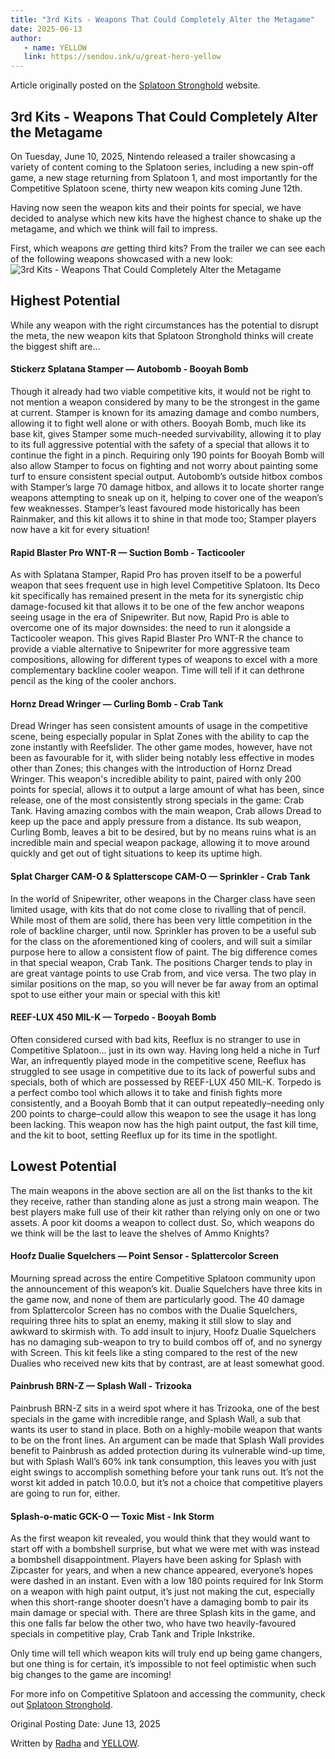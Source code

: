 ```yaml
---
title: "3rd Kits - Weapons That Could Completely Alter the Metagame"
date: 2025-06-13
author:
   - name: YELLOW
   link: https://sendou.ink/u/great-hero-yellow
---
```


Article originally posted on the [Splatoon Stronghold](https://www.splatoonstronghold.com/news/3rd-kits-weapons-that-could-completely-alter-the-metagame) website. 

## **3rd Kits \- Weapons That Could Completely Alter the Metagame**

On Tuesday, June 10, 2025, Nintendo released a trailer showcasing a variety of content coming to the Splatoon series, including a new spin-off game, a new stage returning from Splatoon 1, and most importantly for the Competitive Splatoon scene, thirty new weapon kits coming June 12th.

Having now seen the weapon kits and their points for special, we have decided to analyse which new kits have the highest chance to shake up the metagame, and which we think will fail to impress. 

First, which weapons *are* getting third kits? From the trailer we can see each of the following weapons showcased with a new look:
![3rd Kits - Weapons That Could Completely Alter the Metagame](https://github.com/user-attachments/assets/6e695896-91b8-40ae-9909-60bbb0246b5b)


## **Highest Potential**

While any weapon with the right circumstances has the potential to disrupt the meta, the new weapon kits that Splatoon Stronghold thinks will create the biggest shift are...

#### **Stickerz Splatana Stamper — Autobomb \- Booyah Bomb**

Though it already had two viable competitive kits, it would not be right to not mention a weapon considered by many to be the strongest in the game at current. Stamper is known for its amazing damage and combo numbers, allowing it to fight well alone or with others. Booyah Bomb, much like its base kit, gives Stamper some much-needed survivability, allowing it to play to its full aggressive potential with the safety of a special that allows it to continue the fight in a pinch. Requiring only 190 points for Booyah Bomb will also allow Stamper to focus on fighting and not worry about painting some turf to ensure consistent special output. Autobomb’s outside hitbox combos with Stamper’s large 70 damage hitbox, and allows it to locate shorter range weapons attempting to sneak up on it, helping to cover one of the weapon’s few weaknesses. Stamper’s least favoured mode historically has been Rainmaker, and this kit allows it to shine in that mode too; Stamper players now have a kit for every situation\!

#### **Rapid Blaster Pro WNT-R — Suction Bomb \- Tacticooler**

As with Splatana Stamper, Rapid Pro has proven itself to be a powerful weapon that sees frequent use in high level Competitive Splatoon. Its Deco kit specifically has remained present in the meta for its synergistic chip damage-focused kit that allows it to be one of the few anchor weapons seeing usage in the era of Snipewriter. But now, Rapid Pro is able to overcome one of its major downsides: the need to run it alongside a Tacticooler weapon. This gives Rapid Blaster Pro WNT-R the chance to provide a viable alternative to Snipewriter for more aggressive team compositions, allowing for different types of weapons to excel with a more complementary backline cooler weapon. Time will tell if it can dethrone pencil as the king of the cooler anchors.

#### **Hornz Dread Wringer — Curling Bomb \- Crab Tank**

Dread Wringer has seen consistent amounts of usage in the competitive scene, being especially popular in Splat Zones with the ability to cap the zone instantly with Reefslider. The other game modes, however, have not been as favourable for it, with slider being notably less effective in modes other than Zones; this changes with the introduction of Hornz Dread Wringer. This weapon's incredible ability to paint, paired with only 200 points for special, allows it to output a large amount of what has been, since release, one of the most consistently strong specials in the game: Crab Tank. Having amazing combos with the main weapon, Crab allows Dread to keep up the pace and apply pressure from a distance. Its sub weapon, Curling Bomb, leaves a bit to be desired, but by no means ruins what is an incredible main and special weapon package, allowing it to move around quickly and get out of tight situations to keep its uptime high.

#### **Splat Charger CAM-O & Splatterscope CAM-O — Sprinkler \- Crab Tank**

In the world of Snipewriter, other weapons in the Charger class have seen limited usage, with kits that do not come close to rivalling that of pencil. While most of them are solid, there has been very little competition in the role of backline charger, until now. Sprinkler has proven to be a useful sub for the class on the aforementioned king of coolers, and will suit a similar purpose here to allow a consistent flow of paint. The big difference comes in that special weapon, Crab Tank. The positions Charger tends to play in are great vantage points to use Crab from, and vice versa. The two play in similar positions on the map, so you will never be far away from an optimal spot to use either your main or special with this kit\! 

#### **REEF-LUX 450 MIL-K — Torpedo \- Booyah Bomb**

Often considered cursed with bad kits, Reeflux is no stranger to use in Competitive Splatoon… just in its own way. Having long held a niche in Turf War, an infrequently played mode in the competitive scene, Reeflux has struggled to see usage in competitive due to its lack of powerful subs and specials, both of which are possessed by REEF-LUX 450 MIL-K. Torpedo is a perfect combo tool which allows it to take and finish fights more consistently, and a Booyah Bomb that it can output repeatedly–needing only 200 points to charge–could allow this weapon to see the usage it has long been lacking. This weapon now has the high paint output, the fast kill time, and the kit to boot, setting Reeflux up for its time in the spotlight.

## **Lowest Potential**

The main weapons in the above section are all on the list thanks to the kit they receive, rather than standing alone as just a strong main weapon. The best players make full use of their kit rather than relying only on one or two assets. A poor kit dooms a weapon to collect dust. So, which weapons do we think will be the last to leave the shelves of Ammo Knights? 

#### **Hoofz Dualie Squelchers — Point Sensor \- Splattercolor Screen**

Mourning spread across the entire Competitive Splatoon community upon the announcement of this weapon’s kit. Dualie Squelchers have three kits in the game now, and none of them are particularly good. The 40 damage from Splattercolor Screen has no combos with the Dualie Squelchers, requiring three hits to splat an enemy, making it still slow to slay and awkward to skirmish with. To add insult to injury, Hoofz Dualie Squelchers has no damaging sub-weapon to try to build combos off of, and no synergy with Screen. This kit feels like a sting compared to the rest of the new Dualies who received new kits that by contrast, are at least somewhat good. 

#### **Painbrush BRN-Z — Splash Wall \- Trizooka**

Painbrush BRN-Z sits in a weird spot where it has Trizooka, one of the best specials in the game with incredible range, and Splash Wall, a sub that wants its user to stand in place. Both on a highly-mobile weapon that wants to be on the front lines. An argument can be made that Splash Wall provides benefit to Painbrush as added protection during its vulnerable wind-up time, but with Splash Wall’s 60% ink tank consumption, this leaves you with just eight swings to accomplish something before your tank runs out. It’s not the worst kit added in patch 10.0.0, but it’s not a choice that competitive players are going to run for, either. 

#### **Splash-o-matic GCK-O — Toxic Mist \- Ink Storm**

As the first weapon kit revealed, you would think that they would want to start off with a bombshell surprise, but what we were met with was instead a bombshell disappointment. Players have been asking for Splash with Zipcaster for years, and when a new chance appeared, everyone’s hopes were dashed in an instant. Even with a low 180 points required for Ink Storm on a weapon with high paint output, it’s just not making the cut, especially when this short-range shooter doesn’t have a damaging bomb to pair its main damage or special with. There are three Splash kits in the game, and this one falls far below the other two, who have two heavily-favoured specials in competitive play, Crab Tank and Triple Inkstrike. 

Only time will tell which weapon kits will truly end up being game changers, but one thing is for certain, it’s impossible to not feel optimistic when such big changes to the game are incoming\!

For more info on Competitive Splatoon and accessing the community, check out [Splatoon Stronghold](https://www.splatoonstronghold.com/). 

Original Posting Date: June 13, 2025

Written by [Radha](https://sendou.ink/u/wiper) and [YELLOW](https://bsky.app/profile/great-hero-yellow.bsky.social).  
